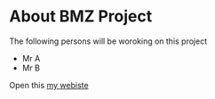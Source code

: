 # About BMZ Project

The following persons will be woroking on this project
- Mr A
- Mr B

Open this [my webiste](google.com) 
